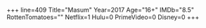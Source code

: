 +++
line=409
Title="Masum"
Year=2017
Age="16+"
IMDb="8.5"
RottenTomatoes=""
Netflix=1
Hulu=0
PrimeVideo=0
Disney=0
+++

